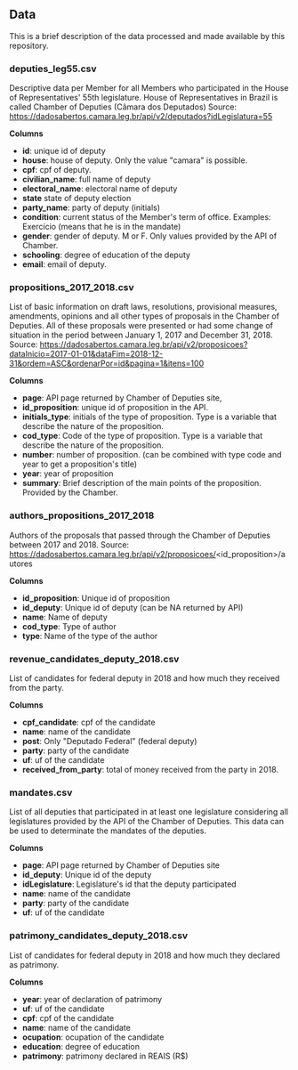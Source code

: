 ## Data

This is a brief description of the data processed and made available by this repository.

### **deputies_leg55.csv**

Descriptive data per Member for all Members who participated in the House of Representatives' 55th legislature. House of Representatives in Brazil is called Chamber of Deputies (Câmara dos Deputados)
Source: https://dadosabertos.camara.leg.br/api/v2/deputados?idLegislatura=55

**Columns**

- **id**: unique id of deputy
- **house**: house of deputy. Only the value "camara" is possible.
- **cpf**: cpf of deputy.
- **civilian_name**: full name of deputy
- **electoral_name**: electoral name of deputy
- **state** state of deputy election 
- **party_name**: party of deputy (initials)
- **condition**: current status of the Member's term of office. Examples: Exercício (means that he is in the mandate)
- **gender**: gender of deputy. M or F. Only values provided by the API of Chamber.
- **schooling**: degree of education of the deputy
- **email**: email of deputy.

### **propositions_2017_2018.csv**

List of basic information on draft laws, resolutions, provisional measures, amendments, opinions and all other types of proposals in the Chamber of Deputies. All of these proposals were presented or had some change of situation in the period between January 1, 2017 and December 31, 2018.
Source: https://dadosabertos.camara.leg.br/api/v2/proposicoes?dataInicio=2017-01-01&dataFim=2018-12-31&ordem=ASC&ordenarPor=id&pagina=1&itens=100

**Columns**
- **page**: API page returned by Chamber of Deputies site,
- **id_proposition**: unique id of proposition in the API.
- **initials_type**: initials of the type of proposition. Type is a variable that describe the nature of the proposition.
- **cod_type**: Code of the type of proposition. Type is a variable that describe the nature of the proposition.
- **number**: number of proposition. (can be combined with type code and year to get a proposition's title)
- **year**: year of proposition
- **summary**: Brief description of the main points of the proposition. Provided by the Chamber.

### **authors_propositions_2017_2018**

Authors of the proposals that passed through the Chamber of Deputies between 2017 and 2018.
Source: https://dadosabertos.camara.leg.br/api/v2/proposicoes/<id_proposition>/autores

**Columns**
- **id_proposition**: Unique id of proposition
- **id_deputy**: Unique id of deputy (can be NA returned by API)    
- **name**: Name of deputy
- **cod_type**: Type of author
- **type**: Name of the type of the author

### **revenue_candidates_deputy_2018.csv**

List of candidates for federal deputy in 2018 and how much they received from the party.

**Columns**
- **cpf_candidate**: cpf of the candidate
- **name**: name of the candidate
- **post**: Only "Deputado Federal" (federal deputy)
- **party**: party of the candidate
- **uf**: uf of the candidate
- **received_from_party**: total of money received from the party in 2018.

### **mandates.csv**

List of all deputies that participated in at least one legislature considering all legislatures provided by the API of the Chamber of Deputies. This data can be used to determinate the mandates of the deputies.

**Columns**
- **page**: API page returned by Chamber of Deputies site
- **id_deputy**: Unique id of the deputy
- **idLegislature**: Legislature's id that the deputy participated
- **name**: name of the candidate
- **party**: party of the candidate
- **uf**: uf of the candidate

### **patrimony_candidates_deputy_2018.csv**

List of candidates for federal deputy in 2018 and how much they declared as patrimony.

**Columns**
- **year**: year of declaration of patrimony
- **uf**: uf of the candidate
- **cpf**: cpf of the candidate
- **name**: name of the candidate
- **ocupation**: ocupation of the candidate
- **education**: degree of education
- **patrimony**: patrimony declared in REAIS (R$)
